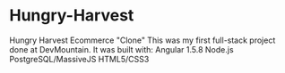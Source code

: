 # Hungry-Harvest
Hungry Harvest Ecommerce "Clone"
This was my first full-stack project done at DevMountain. It was built with:
Angular 1.5.8
Node.js
PostgreSQL/MassiveJS
HTML5/CSS3
